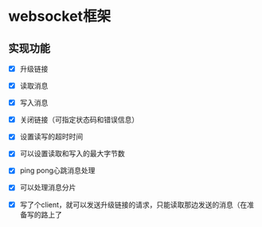 # websocket框架
## 实现功能
- [x] 升级链接

- [x] 读取消息

- [x] 写入消息

- [x] 关闭链接（可指定状态码和错误信息）

- [x] 设置读写的超时时间

- [x] 可以设置读取和写入的最大字节数

- [x] ping pong心跳消息处理

- [x] 可以处理消息分片

- [x] 写了个client，就可以发送升级链接的请求，只能读取那边发送的消息（在准备写的路上了



